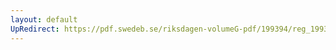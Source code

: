 ```yaml
---
layout: default
UpRedirect: https://pdf.swedeb.se/riksdagen-volumeG-pdf/199394/reg_199394_LU/reg_199394_LU_0005.pdf
---
```

